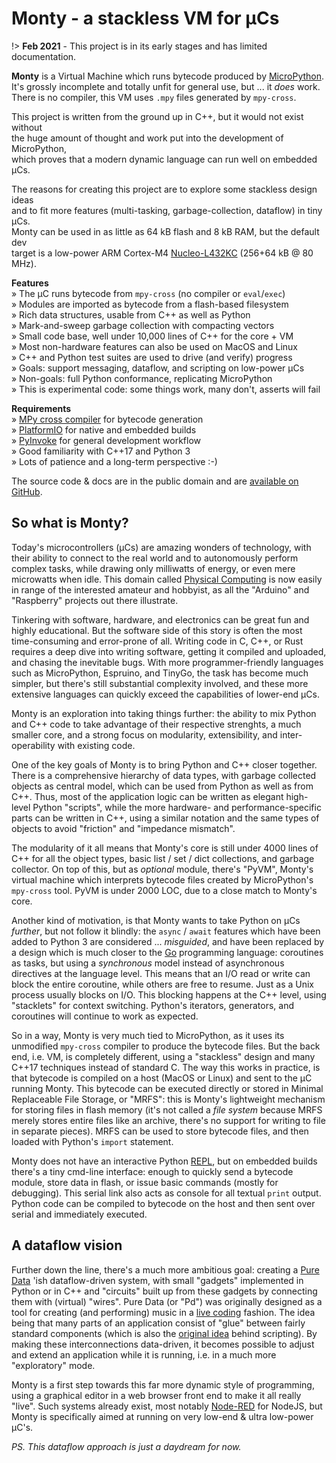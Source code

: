 # Monty - a stackless VM for µCs

!> **Feb 2021** - This project is in its early stages and has limited
documentation.

**Monty** is a Virtual Machine which runs bytecode produced by [MicroPython][MPY].  
It's grossly incomplete and totally unfit for general use, but ... it _does_ work.  
There is no compiler, this VM uses `.mpy` files generated by `mpy-cross`.

This project is written from the ground up in C++, but it would not exist without  
the huge amount of thought and work put into the development of MicroPython,  
which proves that a modern dynamic language can run well on embedded µCs.

The reasons for creating this project are to explore some stackless design ideas  
and to fit more features (multi-tasking, garbage-collection, dataflow) in tiny µCs.  
Monty can be used in as little as 64 kB flash and 8 kB RAM, but the default dev  
target is a low-power ARM Cortex-M4 [Nucleo-L432KC][L432] (256+64 kB @ 80 MHz).

**Features**  
» The µC runs bytecode from `mpy-cross` (no compiler or `eval`/`exec`)  
» Modules are imported as bytecode from a flash-based filesystem  
» Rich data structures, usable from C++ as well as Python  
» Mark-and-sweep garbage collection with compacting vectors  
» Small code base, well under 10,000 lines of C++ for the core + VM  
» Most non-hardware features can also be used on MacOS and Linux  
» C++ and Python test suites are used to drive (and verify) progress  
» Goals: support messaging, dataflow, and scripting on low-power µCs  
» Non-goals: full Python conformance, replicating MicroPython  
» This is experimental code: some things work, many don't, asserts will fail  

**Requirements**  
» [MPy cross compiler][MPX] for bytecode generation  
» [PlatformIO][PIO] for native and embedded builds  
» [PyInvoke][INV] for general development workflow  
» Good familiarity with C++17 and Python 3  
» Lots of patience and a long-term perspective :-)

The source code & docs are in the public domain and are [available on GitHub][GIT].

[MPY]: https://micropython.org/
[L432]: https://www.st.com/en/evaluation-tools/nucleo-l432kc.html
[GIT]: https://github.com/jeelabs/monty
[PIO]: https://docs.platformio.org/en/latest/
[MPX]: https://github.com/micropython/micropython/tree/master/mpy-cross
[INV]: https://www.pyinvoke.org/

## So what is Monty?

Today's microcontrollers (µCs) are amazing wonders of technology, with their ability
to connect to the real world and to autonomously perform complex tasks, while
drawing only milliwatts of energy, or even mere microwatts when idle. This domain
called
[Physical Computing][PHY] is now easily in range of the interested amateur and
hobbyist, as all the "Arduino" and "Raspberry" projects out there illustrate.

Tinkering with software, hardware, and electronics can be great fun and highly
educational. But the software side of this story is often the most
time-consuming and error-prone of all. Writing code in C, C++, or Rust requires
a deep dive into writing software, getting it compiled and uploaded, and chasing
the inevitable bugs.  With more programmer-friendly languages such as
MicroPython, Espruino, and TinyGo, the task has become much simpler, but there's
still substantial complexity involved, and these more extensive languages can
quickly exceed the capabilities of lower-end µCs.

Monty is an exploration into taking things further: the ability to mix Python
and C++ code to take advantage of their respective strenghts, a much smaller
core, and a strong focus on modularity, extensibility, and inter-operability
with existing code.

One of the key goals of Monty is to bring Python and C++ closer together. There
is a comprehensive hierarchy of data types, with garbage collected objects as
central model, which can be used from Python as well as from C++. Thus, most of
the application logic can be written as elegant high-level Python "scripts",
while the more hardware- and performance-specific parts can be written in C++,
using a similar notation and the same types of objects to avoid "friction" and
"impedance mismatch".

The modularity of it all means that Monty's core is still under 4000 lines of
C++ for all the object types, basic list / set / dict collections, and garbage
collector. On top of this, but as _optional_ module, there's "PyVM", Monty's
virtual machine which interprets bytecode files created by MicroPython's
`mpy-cross` tool. PyVM is under 2000 LOC, due to a close match to Monty's core.

Another kind of motivation, is that Monty wants to take Python on µCs _further_,
but not follow it blindly: the `async` / `await` features which have been added
to Python 3 are considered ... _misguided_, and have been replaced by a design which
is much closer to the [Go][GOL] programming language: coroutines as tasks, but
using a _synchronous_ model instead of asynchronous directives at the language
level. This means that an I/O read or write can block the entire coroutine,
while others are free to resume. Just as a Unix process usually blocks on I/O.
This blocking happens at the C++ level, using "stacklets" for context switching.
Python's iterators, generators, and coroutines will continue to work as
expected.

So in a way, Monty is very much tied to MicroPython, as it uses its unmodified
`mpy-cross` compiler to produce the bytecode files. But the back end, i.e. VM,
is completely different, using a "stackless" design and many C++17 techniques
instead of standard C. The way this works in practice, is that bytecode is
compiled on a host (MacOS or Linux) and sent to the µC running Monty. This
bytecode can be executed directly or stored in Minimal Replaceable File Storage,
or "MRFS": this is Monty's lightweight mechanism for storing files in flash
memory (it's not called a _file system_ because MRFS merely stores entire files
like an archive, there's no support for writing to file in separate pieces).
MRFS can be used to store bytecode files, and then loaded with Python's `import`
statement.

Monty does not have an interactive Python [REPL][REP], but on embedded builds
there's a tiny cmd-line interface: enough to quickly send a bytecode module, store
data in flash, or issue basic commands (mostly for debugging). This serial
link also acts as console for all textual `print` output. Python code can be
compiled to bytecode on the host and then sent over serial and immediately
executed.

## A dataflow vision

Further down the line, there's a much more ambitious goal: creating a [Pure
Data][PDA] 'ish dataflow-driven system, with small "gadgets" implemented in
Python or in C++ and "circuits" built up from these gadgets by connecting them
with (virtual) "wires". Pure Data (or "Pd") was originally designed as a tool
for creating (and performing) music in a [live coding][LVC] fashion. The idea
being that many parts of an application consist of "glue" between fairly
standard components (which is also the [original idea][OHD] behind scripting).
By making these interconnections data-driven, it becomes possible to adjust and
extend an application while it is running, i.e. in a much more "exploratory"
mode.

Monty is a first step towards this far more dynamic style of programming, using
a graphical editor in a web browser front end to make it all really "live". Such
systems already exist, most notably [Node-RED][NDR] for NodeJS, but Monty is
specifically aimed at running on very low-end & ultra low-power µC's.

_PS. This dataflow approach is just a daydream for now._

[PHY]: https://en.wikipedia.org/wiki/Physical_computing
[GOL]: https://en.wikipedia.org/wiki/Go_(programming_language)
[PDA]: https://puredata.info
[LVC]: https://en.wikipedia.org/wiki/Live_coding
[NDR]: https://nodered.org
[OHD]: https://en.wikipedia.org/wiki/Ousterhout%27s_dichotomy
[REP]: https://en.wikipedia.org/wiki/Read–eval–print_loop
